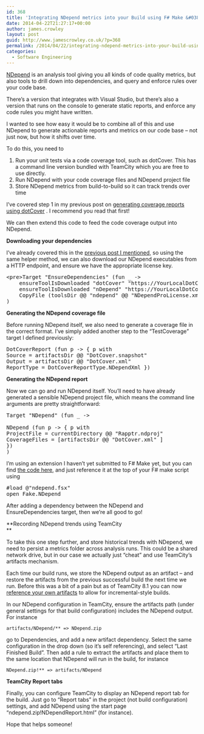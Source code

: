 ```yaml
---
id: 368
title: 'Integrating NDepend metrics into your Build using F# Make &#038; TeamCity'
date: 2014-04-22T21:27:17+00:00
author: james.crowley
layout: post
guid: http://www.jamescrowley.co.uk/?p=368
permalink: /2014/04/22/integrating-ndepend-metrics-into-your-build-using-f-make/
categories:
  - Software Engineering
---
```

[NDepend](http://www.ndepend.com/) is an analysis tool giving you all kinds of code quality metrics, but also tools to drill down into dependencies, and query and enforce rules over your code base.

There&#8217;s a version that integrates with Visual Studio, but there&#8217;s also a version that runs on the console to generate static reports, and enforce any code rules you might have written.

I wanted to see how easy it would be to combine all of this and use NDepend to generate actionable reports and metrics on our code base &#8211; not just now, but how it shifts over time.

To do this, you need to

  1. Run your unit tests via a code coverage tool, such as dotCover. This has a command line version bundled with TeamCity which you are free to use directly.
  2. Run NDepend with your code coverage files and NDepend project file
  3. Store NDepend metrics from build-to-build so it can track trends over time

I&#8217;ve covered step 1 in my previous post on [generating coverage reports using dotCover](http://www.jamescrowley.co.uk/2014/04/22/code-coverage-using-dotcover-and-f-make/ "Code coverage using dotCover and F# make") . I recommend you read that first!

We can then extend this code to feed the code coverage output into NDepend.

**Downloading your dependencies**

I&#8217;ve already covered this in the [previous post I mentioned,](http://www.jamescrowley.co.uk/2014/04/22/code-coverage-using-dotcover-and-f-make/ "Code coverage using dotCover and F# make") so using the same helper method, we can also download our NDepend executables from a HTTP endpoint, and ensure we have the appropriate license key.

<pre class="brush: fsharp; title: ; notranslate" title="">&lt;pre&gt;Target "EnsureDependencies" (fun _ -&gt;
    ensureToolIsDownloaded "dotCover" "https://YourLocalDotCoverDownloadUrl/dotCoverConsoleRunner.2.6.608.466.zip"
    ensureToolIsDownloaded "nDepend" "https://YourLocalDotCoverDownloadUrl/NDepend_5.2.1.8320.zip"
    CopyFile (toolsDir @@ "ndepend" @@ "NDependProLicense.xml") (toolsDir @@ "NDependProLicense.xml")
)
</pre>

**Generating the NDepend coverage file**

Before running NDepend itself, we also need to generate a coverage file in the correct format. I&#8217;ve simply added another step to the &#8220;TestCoverage&#8221; target I defined previously:

<pre class="brush: fsharp; title: ; notranslate" title="">DotCoverReport (fun p -&gt; { p with
Source = artifactsDir @@ "DotCover.snapshot"
Output = artifactsDir @@ "DotCover.xml"
ReportType = DotCoverReportType.NDependXml })</pre>

**Generating the NDepend report**

Now we can go and run NDepend itself. You&#8217;ll need to have already generated a sensible NDepend project file, which means the command line arguments are pretty straightforward:

<pre class="brush: fsharp; title: ; notranslate" title="">Target "NDepend" (fun _ -&gt;

NDepend (fun p -&gt; { p with
ProjectFile = currentDirectory @@ "Rapptr.ndproj"
CoverageFiles = [artifactsDir @@ "DotCover.xml" ]
})
)</pre>

I&#8217;m using an extension I haven&#8217;t yet submitted to F# Make yet, but you can find [the code here](https://gist.github.com/jamescrowley/11194577), and just reference it at the top of your F# make script using

<pre class="brush: fsharp; title: ; notranslate" title="">#load @"ndepend.fsx"
open Fake.NDepend</pre>

After adding a dependency between the NDepend and EnsureDependencies target, then we&#8217;re all good to go!

**Recording NDepend trends using TeamCity  
** 

To take this one step further, and store historical trends with NDepend, we need to persist a metrics folder across analysis runs. This could be a shared network drive, but in our case we actually just &#8220;cheat&#8221; and use TeamCity&#8217;s artifacts mechanism.

Each time our build runs, we store the NDepend output as an artifact &#8211; and restore the artifacts from the previous successful build the next time we run. Before this was a bit of a pain but as of TeamCity 8.1 you can now [reference your own artifacts](http://youtrack.jetbrains.com/issue/TW-12984) to allow for incremental-style builds.

In our NDepend configuration in TeamCity, ensure the artifacts path (under general settings for that build configuration) includes the NDepend output. For instance

`artifacts/NDepend/** => NDepend.zip`

go to Dependencies, and add a new artifact dependency. Select the same configuration in the drop down (so it&#8217;s self referencing), and select &#8220;Last Finished Build&#8221;. Then add a rule to extract the artifacts and place them to the same location that NDepend will run in the build, for instance

`NDepend.zip!** => artifacts/NDepend`

**TeamCity Report tabs**

Finally, you can configure TeamCity to display an NDepend report tab for the build. Just go to &#8220;Report tabs&#8221; in the project (not build configuration) settings, and add NDepend using the start page &#8220;ndepend.zip!NDependReport.html&#8221; (for instance).

Hope that helps someone!